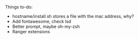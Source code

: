 
Things to-do:
- hostname/install.sh stores a file with the mac address, why?
- Add fontawesome, check lsd
- Better prompt, maybe oh-my-zsh
- Ranger extensions
